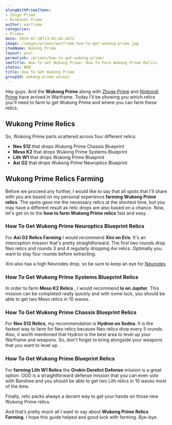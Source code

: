 ```yaml
---
alongWithPrimeItems:
- Zhuge Prime
- Ninkondi Prime
author: warframe
categories:
- Primes
date: 2019-07-26T13:05:04.447Z
image: /images/primes/warframe-how-to-get-wukong-prime.jpg
itemName: Wukong Prime
layout: post
permalink: /primes/how-to-get-wukong-prime/
seoTitle: How To Get Wukong Prime. How To Farm Wukong Prime Relics
status: NEW
title: How To Get Wukong Prime
groupId: wukong-prime-access
---
```

<p>Hey guys. And the <strong>Wukong Prime</strong> along with <a href="/primes/how-to-get-zhuge-prime/" title="How To Get Zhuge Prime">Zhuge Prime</a> and <a href="/primes/how-to-get-ninkondi-prime/" title="How To Get Ninkondi Prime">Ninkondi Prime</a> have arrived in Warframe. Today I'll be showing you which relics you'll need to farm to get Wukong Prime and where you can farm these relics.</p><!--more--> <h2>Wukong Prime Relics</h2> <p>So, Wukong Prime parts scattered across four different relics:</p> <ul>  <li> <b>Neo S12</b> that drops Wukong Prime Chassis Blueprint </li>  <li> <b>Meso K2</b> that drops Wukong Prime Systems Blueprint </li>  <li> <b>Lith W1</b> that drops Wukong Prime Blueprint </li>  <li> <b>Axi G2</b> that drops Wukong Prime Neuroptics Blueprint </li>  </ul> <h2>Wukong Prime Relics Farming</h2> <p>Before we proceed any further, I would like to say that all spots that I'll share with you are based on my personal experience <strong>farming Wukong Prime relics</strong>. The spots gave me the necessary relics at the shortest time, but you may have a different result as relic drops are also based on a chance. Now, let's get on to the <strong>how to farm Wukong Prime relics</strong> fast and easy.</p>  <h3>How To Get Wukong Prime Neuroptics Blueprint Relics</h3>    <p>For <b>Axi G2 Relics Farming</b> I would recommend <b>Xini on Eris</b>. It's an interception mission that's pretty straightforward. The first two rounds drop Neo relics and rounds 3 and 4 regularly dropping Axi relics. Optimally you want to stay four rounds before extracting.</p> <p>Xini also has a high Neurodes drop, so be sure to keep an eye for <a href="/warframe-neurodes-farming/" title="Warframe Neurodes Farming">Neurodes</a></p>     <h3>How To Get Wukong Prime Systems Blueprint Relics</h3>    <p>In order to farm <b>Meso K2 Relics</b> , I would recommend <b>Io on Jupiter</b>. This mission can be completed really quickly and with some luck, you should be able to get two Meso relics in 10 waves.</p>     <h3>How To Get Wukong Prime Chassis Blueprint Relics</h3>    <p>For <b>Neo S12 Relics</b>, my recommendation is <b>Hydron on Sedna</b>. It is the fastest way to farm for Neo relics because Neo relics drop every 5 rounds. Also, it worth mentioned that Hydron is the best area to level up your Warframe and weapons. So, don't forget to bring alongside your weapons that you want to level up.</p>     <h3>How To Get Wukong Prime Blueprint Relics</h3>    <p>For <strong>farming Lith W1 Relics</strong> the <b>Orokin Derelict Defense</b> mission is a great option. ODD is a straightforward defense mission that you can even solo with Banshee and you should be able to get two Lith relics in 10 waves most of the time.</p>     <p>Finally, relic packs always a decent way to get your hands on those new Wukong Prime relics.</p> <p>And that’s pretty much all I want to say about <strong>Wukong Prime Relics Farming</strong>. I hope this guide helped and good luck with farming. Bye-bye.</p>